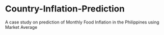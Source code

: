 # Country-Inflation-Prediction

A case study on prediction of Monthly Food Inflation in the Philippines using Market Average
